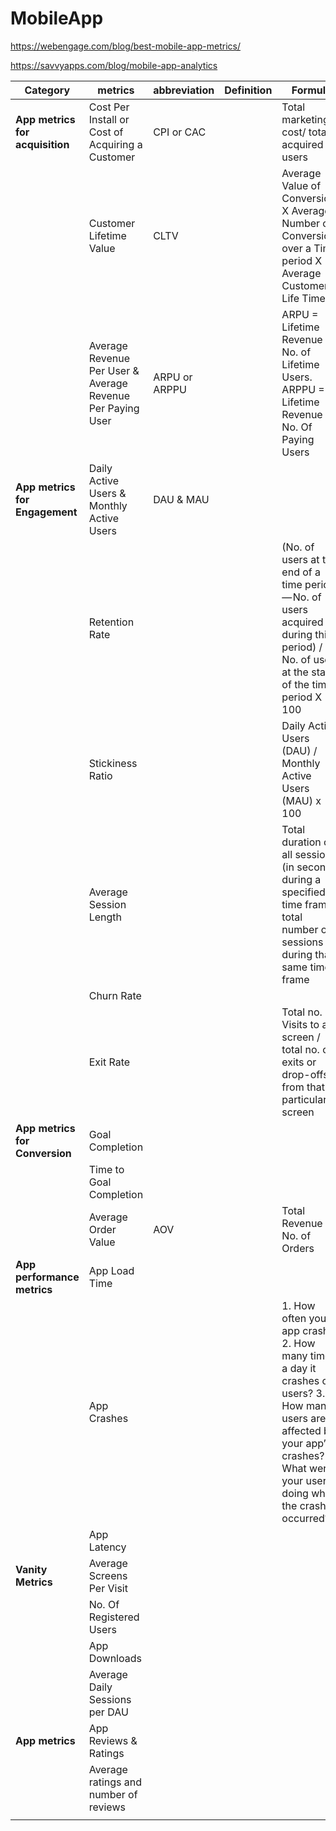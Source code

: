# MobileApp


<!--
### Metrics for Acquisition
| Metrics  | Definition | Formula |
| ---      | ---       | -----|
| <ul><li>Cost Per Install (CPI)</li><li>Cost of Acquiring a Customer (CAC)</li></ul> | avg money spend on every download | Total marketing cost / total acquired users|
| Customer Lifetime Value (CLTV) | the amt of mone you expect to make form your user till the time they continue to buy from you | 
-->




https://webengage.com/blog/best-mobile-app-metrics/

https://savvyapps.com/blog/mobile-app-analytics




| **Category**                    | **metrics**                                                | **abbreviation** | **Definition** | **Formula**                                                                                                                                                                                     |
| ------------------------------- | ---------------------------------------------------------- | ---------------- | -------------- | ----------------------------------------------------------------------------------------------------------------------------------------------------------------------------------------------- |
| **App metrics for acquisition** | Cost Per Install or Cost of Acquiring a Customer           | CPI or CAC       |                | Total marketing cost/ total acquired users                                                                                                                                                      |
|                                 | Customer Lifetime Value                                    | CLTV             |                | Average Value of Conversion X Average Number of Conversions over a Time period X Average Customer Life Time                                                                                     |
|                                 | Average Revenue Per User & Average Revenue Per Paying User | ARPU or ARPPU    |                | ARPU = Lifetime Revenue / No. of Lifetime Users.  ARPPU = Lifetime Revenue / No. Of Paying Users                                                                                                 |
| **App metrics for Engagement**  | Daily Active Users & Monthly Active Users                  | DAU & MAU        |                |                                                                                                                                                                                                 |
|                                 | Retention Rate                                             |                  |                | (No. of users at the end of a time period — No. of users acquired during this period) / No. of users at the start of the time period X 100                                                      |
|                                 | Stickiness Ratio                                           |                  |                | Daily Active Users (DAU) / Monthly Active Users (MAU) x 100                                                                                                                                     |
|                                 | Average Session Length                                     |                  |                | Total duration of all sessions (in seconds) during a specified time frame / total number of sessions during that same time frame                                                                |
|                                 | Churn Rate                                                 |                  |                |                                                                                                                                                                                                 |
|                                 | Exit Rate                                                  |                  |                | Total no. of Visits to a screen / total no. of exits or drop-offs from that particular screen                                                                                                   |
| **App metrics for Conversion**  | Goal Completion                                            |                  |                |                                                                                                                                                                                                 |
|                                 | Time to Goal Completion                                    |                  |                |                                                                                                                                                                                                 |
|                                 | Average Order Value                                        | AOV              |                | Total Revenue / No. of Orders                                                                                                                                                                   |
| **App performance metrics**     | App Load Time                                              |                  |                |                                                                                                                                                                                                 |
|                                 | App Crashes                                                |                  |                | 1\. How often your app crashes 2\. How many times a day it crashes on users? 3\. How many users are affected by your app’s crashes? 4\. What were your users doing when the crash occurred? |
|                                 | App Latency                                                |                  |                |                                                                                                                                                                                                 |
| **Vanity Metrics**              | Average Screens Per Visit                                  |                  |                |                                                                                                                                                                                                 |
|                                 | No. Of Registered Users                                    |                  |                |                                                                                                                                                                                                 |
|                                 | App Downloads                                              |                  |                |                                                                                                                                                                                                 |
|                                 | Average Daily Sessions per DAU                             |                  |                |                                                                                                                                                                                                 |
| **App metrics**                 | App Reviews & Ratings                                      |                  |                |                                                                                                                                                                                                 |
|                                 | Average ratings and number of reviews                      |                  |                |                                                                                                                                                                                                 |
|                                 |                                                            |                  |                |                                                                                                                                                                                                 |

